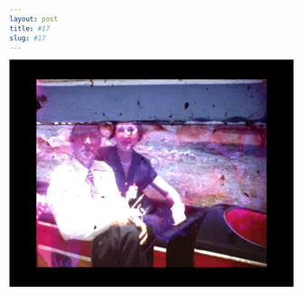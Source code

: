 ```yaml
---
layout: post
title: #17
slug: #17
---
```


<p class="description" style="text-align: justify;">
<img src="/assets/danilo-luna-archives-09.jpg" />
